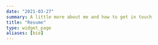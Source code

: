 ```yaml
---
date: "2021-03-27"
summary: A little more about me and how to get in touch
title: "Resume"
type: widget_page
aliases: [bio]
---
```

